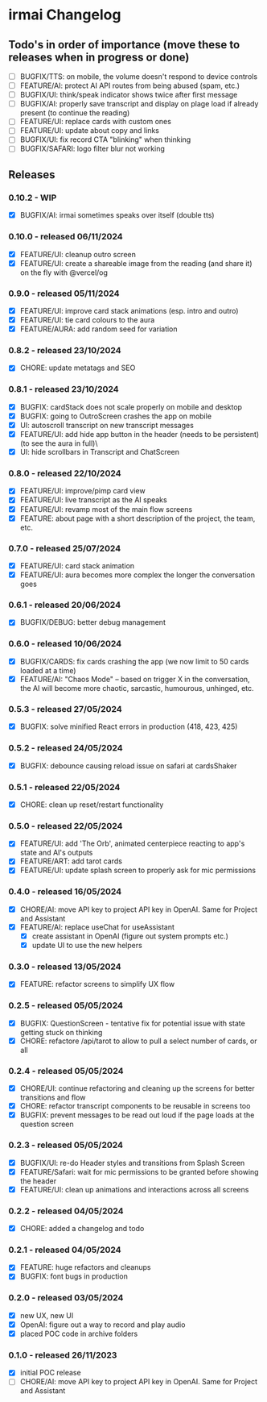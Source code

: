 # irmai Changelog

## Todo's in order of importance (move these to releases when in progress or done)

- [ ] BUGFIX/TTS: on mobile, the volume doesn't respond to device controls
- [ ] FEATURE/AI: protect AI API routes from being abused (spam, etc.)
- [ ] BUGFIX/UI: think/speak indicator shows twice after first message
- [ ] BUGFIX/AI: properly save transcript and display on plage load if already present (to continue the reading)
- [ ] FEATURE/UI: replace cards with custom ones
- [ ] FEATURE/UI: update about copy and links
- [ ] BUGFIX/UI: fix record CTA "blinking" when thinking
- [ ] BUGFIX/SAFARI: logo filter blur not working

## Releases

### 0.10.2 - WIP

- [x] BUGFIX/AI: irmai sometimes speaks over itself (double tts)

### 0.10.0 - released 06/11/2024

- [x] FEATURE/UI: cleanup outro screen
- [x] FEATURE/UI: create a shareable image from the reading (and share it) on the fly with @vercel/og

### 0.9.0 - released 05/11/2024

- [x] FEATURE/UI: improve card stack animations (esp. intro and outro)
- [x] FEATURE/UI: tie card colours to the aura
- [x] FEATURE/AURA: add random seed for variation

### 0.8.2 - released 23/10/2024

- [x] CHORE: update metatags and SEO

### 0.8.1 - released 23/10/2024

- [x] BUGFIX: cardStack does not scale properly on mobile and desktop
- [x] BUGFIX: going to OutroScreen crashes the app on mobile
- [x] UI: autoscroll transcript on new transcript messages
- [x] FEATURE/UI: add hide app button in the header (needs to be persistent) (to see the aura in full)\
- [x] UI: hide scrollbars in Transcript and ChatScreen

### 0.8.0 - released 22/10/2024

- [x] FEATURE/UI: improve/pimp card view
- [x] FEATURE/UI: live transcript as the AI speaks
- [x] FEATURE/UI: revamp most of the main flow screens
- [x] FEATURE: about page with a short description of the project, the team, etc.

### 0.7.0 - released 25/07/2024

- [x] FEATURE/UI: card stack animation
- [x] FEATURE/UI: aura becomes more complex the longer the conversation goes

### 0.6.1 - released 20/06/2024

- [x] BUGFIX/DEBUG: better debug management

### 0.6.0 - released 10/06/2024

- [x] BUGFIX/CARDS: fix cards crashing the app (we now limit to 50 cards loaded at a time)
- [x] FEATURE/AI: "Chaos Mode" – based on trigger X in the conversation, the AI will become more chaotic, sarcastic, humourous, unhinged, etc.

### 0.5.3 - released 27/05/2024

- [x] BUGFIX: solve minified React errors in production (418, 423, 425)

### 0.5.2 - released 24/05/2024

- [x] BUGFIX: debounce causing reload issue on safari at cardsShaker

### 0.5.1 - released 22/05/2024

- [x] CHORE: clean up reset/restart functionality

### 0.5.0 - released 22/05/2024

- [x] FEATURE/UI: add 'The Orb', animated centerpiece reacting to app's state and AI's outputs
- [x] FEATURE/ART: add tarot cards
- [x] FEATURE/UI: update splash screen to properly ask for mic permissions

### 0.4.0 - released 16/05/2024

- [x] CHORE/AI: move API key to project API key in OpenAI. Same for Project and Assistant
- [x] FEATURE/AI: replace useChat for useAssistant
  - [x] create assistant in OpenAI (figure out system prompts etc.)
  - [x] update UI to use the new helpers

### 0.3.0 - released 13/05/2024

- [x] FEATURE: refactor screens to simplify UX flow

### 0.2.5 - released 05/05/2024

- [x] BUGFIX: QuestionScreen - tentative fix for potential issue with state getting stuck on thinking
- [x] CHORE: refactore /api/tarot to allow to pull a select number of cards, or all

### 0.2.4 - released 05/05/2024

- [x] CHORE/UI: continue refactoring and cleaning up the screens for better transitions and flow
- [x] CHORE: refactor transcript components to be reusable in screens too
- [x] BUGFIX: prevent messages to be read out loud if the page loads at the question screen

### 0.2.3 - released 05/05/2024

- [x] BUGFIX/UI: re-do Header styles and transitions from Splash Screen
- [x] FEATURE/Safari: wait for mic permissions to be granted before showing the header
- [x] FEATURE/UI: clean up animations and interactions across all screens

### 0.2.2 - released 04/05/2024

- [x] CHORE: added a changelog and todo

### 0.2.1 - released 04/05/2024

- [x] FEATURE: huge refactors and cleanups
- [x] BUGFIX: font bugs in production

### 0.2.0 - released 03/05/2024

- [x] new UX, new UI
- [x] OpenAI: figure out a way to record and play audio
- [x] placed POC code in archive folders

### 0.1.0 - released 26/11/2023

- [x] initial POC release
- [ ] CHORE/AI: move API key to project API key in OpenAI. Same for Project and Assistant
